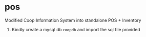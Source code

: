 # pos
Modified Coop Information System into standalone POS + Inventory

1. Kindly create a mysql db `coopdb` and import the sql file provided

